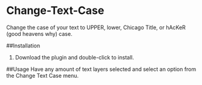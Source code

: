 # Change-Text-Case
Change the case of your text to UPPER, lower, Chicago Title, or hAcKeR (good heavens why) case.

##Installation
1. Download the plugin and double-click to install.

##Usage
Have any amount of text layers selected and select an option from the Change Text Case menu.
